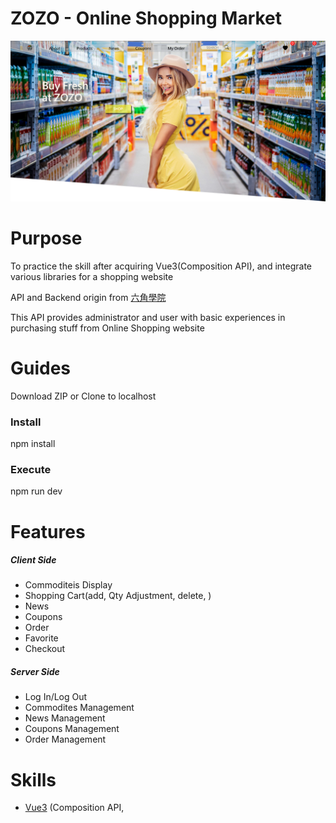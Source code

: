 # ZOZO - Online Shopping Market
<img src="./src/assets/images/README/READMD-img.png">

<h1>Purpose</h1>
<p>To practice the skill after acquiring Vue3(Composition API), and integrate various libraries for a shopping website </p>
<p>API and Backend origin from <a href="https://www.hexschool.com/qa/how-to.html">六角學院</a></p>
<p>This API provides administrator and user with basic experiences in purchasing stuff from Online Shopping website</p>

<h1>Guides</h1>
<p>Download ZIP or Clone to localhost</p>
<h3>Install</h3>
<p>npm install</p>
<h3>Execute</h3>
<p>npm run dev</p>

<h1>Features</h1>
<h5>Client Side</h5>
<ul>
  <li>Commoditeis Display</li>
  <li>Shopping Cart(add, Qty Adjustment, delete, )</li>
  <li>News</li>
  <li>Coupons</li>
  <li>Order</li>
  <li>Favorite</li>
  <li>Checkout</li>
</ul>
<h5>Server Side</h5>
<ul>
  <li>Log In/Log Out</li>
  <li>Commodites Management</li>
  <li>News Management</li>
  <li>Coupons Management</li>
  <li>Order Management</li>
</ul>

<h1>Skills</h1>
<ul>
  <li><a href="https://vuejs.org/">Vue3</a> (Composition API, <script setup>) - use Framework to mainly build this work </li>
  <li><a href="https://vitejs.dev/">Vite</a> - use Vite to develop SPA website </li>
  <li><a href="https://router.vuejs.org/zh/">Router</a> - use Router to manage routing </li>
  <li><a href="https://pinia.vuejs.org/">Pinia</a> - use Pinia to manage stores </li>
  <li><a href="https://www.npmjs.com/package/vue-axios">Axios</a> - use Vue Axios to connect with API </li>
  <li><a href="https://getbootstrap.com/">Bootstrap 5</a> - use Bootstrap 5 to build UI </li>
  <li><a href="https://swiperjs.com/">Swiper</a> - use Swiper to display carousel for coupons </li>
</ul>

<h1>References</h1>
<ul>
  <li><a href="https://github.com/hexschool/vue3-course-api-wiki/wiki">API Document</a> </li>
</ul>

